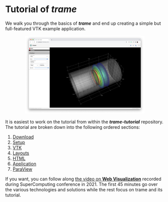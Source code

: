 # Tutorial of ***trame***

We walk you through the basics of ***trame*** and end up creating a simple but full-featured VTK example application.

<p style="text-align:center;"><img src="../images/tutorial-example.jpg" alt="Example VTK Application" style="width: 75%; height: 75%"></p>

It is easiest to work on the tutorial from within the ***trame-tutorial*** repository. The tutorial are broken down into the following ordered sections:

1. [Download](./tutorial-download.html)
2. [Setup](./tutorial-setup-vtk.html)
3. [VTK](./tutorial-vtk.html)
4. [Layouts](./tutorial-layouts.html)
5. [HTML](./tutorial-html.html)
6. [Application](./tutorial-application.html)
7. [ParaView](./tutorial-paraview.html)

If you want, you can follow along [the video on __Web Visualization__](https://vimeo.com/651667960) recorded during  SuperComputing conference in 2021. The first 45 minutes go over the various technologies and solutions while the rest focus on trame and its tutorial.